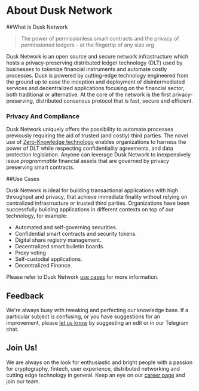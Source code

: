 # About Dusk Network

##What is Dusk Network

> The power of permissionless smart contracts and the privacy of permissioned ledgers - at the fingertip of any size org

Dusk Network is an open source and secure network infrastructure which hosts a privacy-preserving distributed ledger technology (DLT) used by businesses to tokenize financial instruments and automate costly processes. Dusk is powered by cutting-edge technology engineered from the ground up to ease the inception and deployment of disintermediated services and decentralized applications focusing on the financial sector, both traditional or alternative.  At the core of the network is the first privacy-preserving, distributed consensus protocol that is fast, secure and efficient.‌

### Privacy And Compliance‌

Dusk Network uniquely offers the possibility to automate processes previously requiring the aid of trusted (and costly) third parties. The novel use of [Zero-Knowledge technology](https://en.wikipedia.org/wiki/Zero-knowledge_proof) enables organizations to harness the power of DLT while respecting confidentiality agreements, and data protection legislation. Anyone can leverage Dusk Network to inexpensively issue *programmable* financial assets that are governed by privacy preserving smart contracts. 

##Use Cases

Dusk Network is ideal for building transactional applications with high throughput and privacy, that achieve immediate finality without relying on centralized infrastructure or trusted third parties. Organizations have been successfully building applications in different contexts on top of our technology, for example: 

- Automated and self-governing securities.
- Confidential smart contracts and security tokens.
- Digital share registry management.
- Decentralized smart bulletin boards.
- Proxy voting
- Self-custodial applications.
- Decentralized Finance.

Please refer to Dusk Network [use cases](https://dusk.network/pages/usecases) for more information.

## Feedback

We're always busy with tweaking and perfecting our knowledge base. If a particular subject is confusing, or you have suggestions for an improvement, please [let us know](mailto:hallo@dusk.network) by suggesting an edit or in our Telegram chat.

## Join Us!

We are always on the look for enthusiastic and bright people with a passion for cryptography, fintech, user experience, distributed networking and cutting edge technology in general. Keep an eye on our [career page](https://dusk.network/pages/jobs) and join our team. 